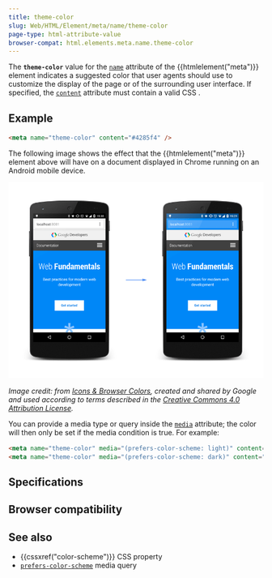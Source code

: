 ```yaml
---
title: theme-color
slug: Web/HTML/Element/meta/name/theme-color
page-type: html-attribute-value
browser-compat: html.elements.meta.name.theme-color
---
```




The **`theme-color`** value for the [`name`](/Web/HTML/Element/meta#name) attribute of the {{htmlelement("meta")}} element indicates a suggested color that user agents should use to customize the display of the page or of the surrounding user interface. If specified, the [`content`](/Web/HTML/Element/meta#content) attribute must contain a valid CSS .

## Example

```html
<meta name="theme-color" content="#4285f4" />
```

The following image shows the effect that the {{htmlelement("meta")}} element above will have on a document displayed in Chrome running on an Android mobile device.

![Image showing the effect of using theme-color](theme-color.png)

_Image credit: from [Icons & Browser Colors](https://web.dev/articles/icons-and-browser-colors), created and shared by Google and used according to terms described in the [Creative Commons 4.0 Attribution License](https://creativecommons.org/licenses/by/4.0/)._

You can provide a media type or query inside the [`media`](/Web/HTML/Element/meta#media) attribute; the color will then only be set if the media condition is true. For example:

```html
<meta name="theme-color" media="(prefers-color-scheme: light)" content="cyan" />
<meta name="theme-color" media="(prefers-color-scheme: dark)" content="black" />
```

## Specifications



## Browser compatibility



## See also

- {{cssxref("color-scheme")}} CSS property
- [`prefers-color-scheme`](/Web/CSS/@media/prefers-color-scheme) media query

